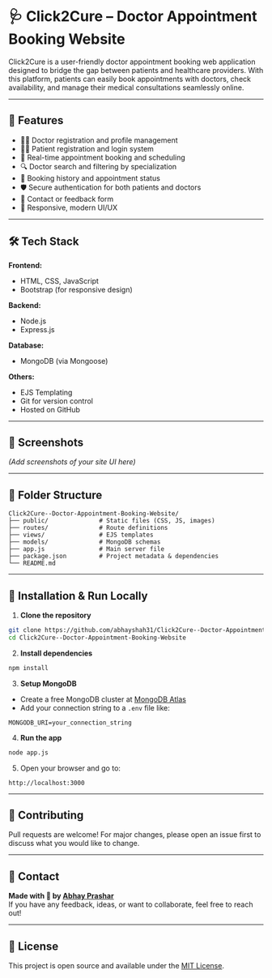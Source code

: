 # 🩺 Click2Cure – Doctor Appointment Booking Website

Click2Cure is a user-friendly doctor appointment booking web application designed to bridge the gap between patients and healthcare providers. With this platform, patients can easily book appointments with doctors, check availability, and manage their medical consultations seamlessly online.

---

## 🚀 Features

- 🧑‍⚕️ Doctor registration and profile management  
- 👨‍💻 Patient registration and login system  
- 📅 Real-time appointment booking and scheduling  
- 🔍 Doctor search and filtering by specialization  
- 📖 Booking history and appointment status  
- 🛡️ Secure authentication for both patients and doctors  
- 💬 Contact or feedback form  
- 🎨 Responsive, modern UI/UX  

---

## 🛠️ Tech Stack

**Frontend:**
- HTML, CSS, JavaScript
- Bootstrap (for responsive design)

**Backend:**
- Node.js
- Express.js

**Database:**
- MongoDB (via Mongoose)

**Others:**
- EJS Templating
- Git for version control
- Hosted on GitHub

---

## 📸 Screenshots

*(Add screenshots of your site UI here)*

---

## 📂 Folder Structure

```
Click2Cure--Doctor-Appointment-Booking-Website/
├── public/              # Static files (CSS, JS, images)
├── routes/              # Route definitions
├── views/               # EJS templates
├── models/              # MongoDB schemas
├── app.js               # Main server file
├── package.json         # Project metadata & dependencies
└── README.md
```

---

## 🔧 Installation & Run Locally

1. **Clone the repository**
```bash
git clone https://github.com/abhayshah31/Click2Cure--Doctor-Appointment-Booking-Website.git
cd Click2Cure--Doctor-Appointment-Booking-Website
```

2. **Install dependencies**
```bash
npm install
```

3. **Setup MongoDB**
- Create a free MongoDB cluster at [MongoDB Atlas](https://www.mongodb.com/cloud/atlas)
- Add your connection string to a `.env` file like:
```
MONGODB_URI=your_connection_string
```

4. **Run the app**
```bash
node app.js
```

5. Open your browser and go to:
```
http://localhost:3000
```

---

## 🤝 Contributing

Pull requests are welcome! For major changes, please open an issue first to discuss what you would like to change.

---

## 📧 Contact

**Made with 💙 by [Abhay Prashar](https://github.com/abhayshah31)**  
If you have any feedback, ideas, or want to collaborate, feel free to reach out!

---

## 📜 License

This project is open source and available under the [MIT License](LICENSE).
